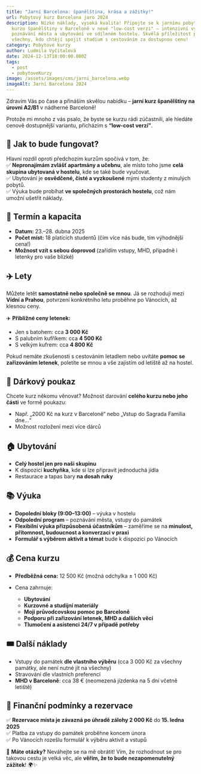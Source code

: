 ```yaml
---
title: "Jarní Barcelona: španělština, krása a zážitky!"
url: Pobytový kurz Barcelona jaro 2024
description: Nízké náklady, vysoká kvalita! Připojte se k jarnímu pobytovému
  kurzu španělštiny v Barceloně v nové "low-cost verzi" – intenzivní výuka,
  poznávání města a ubytování ve sdíleném hostelu. Skvělá příležitost pro
  všechny, kdo chtějí spojit studium s cestováním za dostupnou cenu!
category: Pobytové kurzy
author: Ludmila Vyčítalová
date: 2024-12-13T18:00:00.000Z
tags:
  - post
  - pobytoveKurzy
image: /assets/images/cms/jarni_barcelona.webp
imageAlt: Jarní Barcelona 2024
---
```

Zdravím Vás po čase a přináším skvělou nabídku – **jarní kurz španělštiny na úrovni A2/B1** v nádherné Barceloně!  

Protože mi mnoho z vás psalo, že byste se kurzu rádi zúčastnili, ale hledáte cenově dostupnější variantu, přicházím s **“low-cost verzí”**.  

## 🔹 Jak to bude fungovat?

Hlavní rozdíl oproti předchozím kurzům spočívá v tom, že:\
✅ **Nepronajímám zvlášť apartmány a učebnu**, ale místo toho jsme **celá skupina ubytovaná v hostelu**, kde se také bude vyučovat.\
✅ Ubytování je **osvědčené, čisté a vyzkoušené** mými studenty z minulých pobytů.\
✅ Výuka bude probíhat **ve společných prostorách hostelu**, což nám umožní ušetřit náklady.  

## 📅 Termín a kapacita

* **Datum:** 23.–28. dubna 2025  
* **Počet míst:** 18 platících studentů (čím více nás bude, tím výhodnější cena!)  
* **Možnost vzít s sebou doprovod** (zařídím vstupy, MHD, případně i letenky pro vaše blízké)  

## ✈️ Lety

Můžete letět **samostatně nebo společně se mnou**. Já se rozhoduji mezi **Vídní a Prahou**, potvrzení konkrétního letu proběhne po Vánocích, až klesnou ceny.  

✈️ **Přibližné ceny letenek:**  

* Jen s batohem: cca **3 000 Kč**  
* S palubním kufříkem: cca **4 500 Kč**  
* S velkým kufrem: cca **4 800 Kč**  

Pokud nemáte zkušenosti s cestováním letadlem nebo uvítáte **pomoc se zařizováním letenek**, poletíte se mnou a vše zajistím od letiště až na hostel.  

## 🎁 Dárkový poukaz

Chcete kurz někomu věnovat? Možnost darování **celého kurzu nebo jeho části** ve formě poukazu:  

* Např. „2000 Kč na kurz v Barceloně“ nebo „Vstup do Sagrada Familia dne…“  
* Možnost rozložení mezi více dárců  

## 🏠 Ubytování

* **Celý hostel jen pro naši skupinu**  
* K dispozici **kuchyňka**, kde si lze připravit jednoduchá jídla  
* Restaurace a tapas bary **na dosah ruky**  

## 📚 Výuka

* **Dopolední bloky (9:00–13:00)** – výuka v hostelu  
* **Odpolední program** – poznávání města, vstupy do památek  
* **Flexibilní výuka přizpůsobená účastníkům** – zaměříme se na **minulost, přítomnost, budoucnost a konverzaci v praxi**  
* **Formulář s výběrem aktivit a témat** bude k dispozici po Vánocích  

## 💰 Cena kurzu

* **Předběžná cena:** 12 500 Kč (možná odchylka ± 1 000 Kč)  
* Cena zahrnuje:  

  * **Ubytování**  
  * **Kurzovné a studijní materiály**  
  * **Moji průvodcovskou pomoc po Barceloně**  
  * **Podporu při zařizování letenek, MHD a dalších věcí**  
  * **Tlumočení a asistenci 24/7 v případě potřeby**  

## 🎟️ Další náklady

* Vstupy do památek **dle vlastního výběru** (cca 3 000 Kč za všechny památky, ale není nutné jít na všechny)  
* Stravování dle vlastních preferencí  
* **MHD v Barceloně**: cca 38 € (neomezená jízdenka na 5 dní včetně letiště)  

## 📌 Finanční podmínky a rezervace

✅ **Rezervace místa je závazná po úhradě zálohy 2 000 Kč** do **15. ledna 2025**\
✅ Platba za vstupy do památek proběhne koncem února\
✅ Po Vánocích rozešlu formulář k výběru aktivit a vstupů  

🔹 **Máte otázky?** Neváhejte se na mě obrátit! Vím, že rozhodnout se pro takovou cestu je velká věc, ale **věřím, že to bude nezapomenutelný zážitek**! 🌍✨
